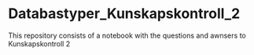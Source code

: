 # Databastyper_Kunskapskontroll_2

This repository consists of a notebook with the questions and awnsers to Kunskapskontroll 2
